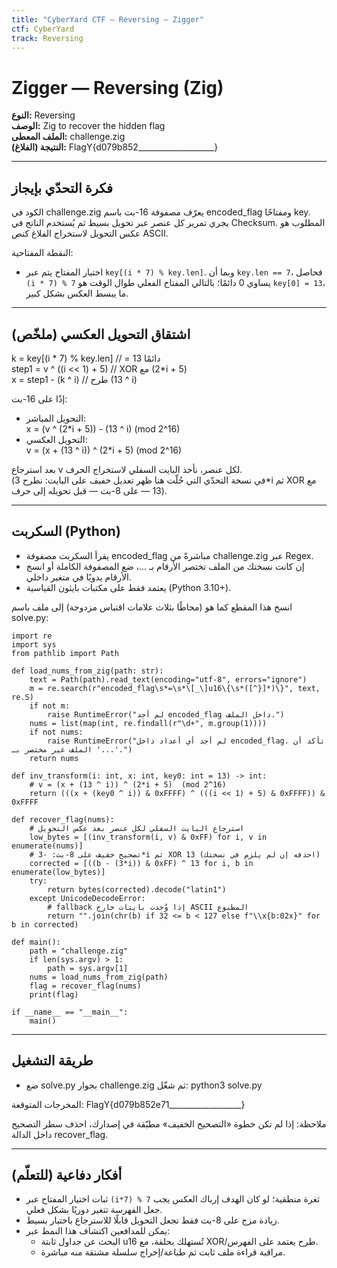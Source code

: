 ```yaml
---
title: "CyberYard CTF — Reversing — Zigger"
ctf: CyberYard
track: Reversing   
---
```


# Zigger — Reversing (Zig)

**النوع:** Reversing  
**الوصف:** Zig to recover the hidden flag  
**الملف المعطى:** challenge.zig  
**النتيجة (الفلاغ):** FlagY{d079b852___________________}

---

## فكرة التحدّي بإيجاز

الكود في challenge.zig يعرّف مصفوفة 16-بت باسم encoded_flag ومفتاحًا key. يجري تمرير كل عنصر عبر تحويل بسيط ثم يُستخدم الناتج في Checksum. المطلوب هو عكس التحويل لاستخراج الفلاغ كنص ASCII.

النقطة المفتاحية:
- اختيار المفتاح يتم عبر `key[(i * 7) % key.len]`. وبما أن `key.len == 7`، فحاصل `(i * 7) % 7` يساوي 0 دائمًا؛ بالتالي المفتاح الفعلي طوال الوقت هو `key[0] = 13`، ما يبسط العكس بشكل كبير.

---

## اشتقاق التحويل العكسي (ملخّص)

  k     = key[(i * 7) % key.len]   // = 13 دائمًا  
  step1 = v ^ ((i << 1) + 5)       // XOR مع (2*i + 5)  
  x     = step1 - (k ^ i)          // طرح (13 ^ i)

إذًا على 16-بت:
- التحويل المباشر:  
  x = (v ^ (2*i + 5)) - (13 ^ i)   (mod 2^16)
- التحويل العكسي:  
  v = (x + (13 ^ i)) ^ (2*i + 5)   (mod 2^16)

بعد استرجاع v لكل عنصر، نأخذ البايت السفلي لاستخراج الحرف.  
(في نسخة التحدّي التي حُلّت هنا ظهر تعديل خفيف على البايت: نطرح 3*i ثم XOR مع 13 — على 8-بت — قبل تحويله إلى حرف).

---

## السكربت (Python)

- يقرأ السكربت مصفوفة encoded_flag مباشرةً من challenge.zig عبر Regex.  
- إن كانت نسختك من الملف تختصر الأرقام بـ ...، ضع المصفوفة الكاملة أو انسخ الأرقام يدويًا في متغير داخلي.  
- يعتمد فقط على مكتبات بايثون القياسية (Python 3.10+).

انسخ هذا المقطع كما هو (محاطًا بثلاث علامات اقتباس مزدوجة) إلى ملف باسم solve.py:

```
import re
import sys
from pathlib import Path

def load_nums_from_zig(path: str):
    text = Path(path).read_text(encoding="utf-8", errors="ignore")
    m = re.search(r"encoded_flag\s*=\s*\[_\]u16\{\s*([^}]*)\}", text, re.S)
    if not m:
        raise RuntimeError("لم أجد encoded_flag داخل الملف.")
    nums = list(map(int, re.findall(r"\d+", m.group(1))))
    if not nums:
        raise RuntimeError("لم أجد أي أعداد داخل encoded_flag. تأكد أن الملف غير مختصر بـ '...'.")
    return nums

def inv_transform(i: int, x: int, key0: int = 13) -> int:
    # v = (x + (13 ^ i)) ^ (2*i + 5)  (mod 2^16)
    return (((x + (key0 ^ i)) & 0xFFFF) ^ (((i << 1) + 5) & 0xFFFF)) & 0xFFFF

def recover_flag(nums):
    # استرجاع البايت السفلي لكل عنصر بعد عكس التحويل
    low_bytes = [(inv_transform(i, v) & 0xFF) for i, v in enumerate(nums)]
    # تصحيح خفيف على 8-بت: -3*i ثم XOR 13 (احذفه إن لم يلزم في نسختك)
    corrected = [((b - (3*i)) & 0xFF) ^ 13 for i, b in enumerate(low_bytes)]
    try:
        return bytes(corrected).decode("latin1")
    except UnicodeDecodeError:
        # fallback إذا وُجدت بايتات خارج ASCII المطبوع
        return "".join(chr(b) if 32 <= b < 127 else f"\\x{b:02x}" for b in corrected)

def main():
    path = "challenge.zig"
    if len(sys.argv) > 1:
        path = sys.argv[1]
    nums = load_nums_from_zig(path)
    flag = recover_flag(nums)
    print(flag)

if __name__ == "__main__":
    main()
```

---

## طريقة التشغيل

- ضع solve.py بجوار challenge.zig ثم شغّل:
  python3 solve.py

المخرجات المتوقعة:
  FlagY{d079b852e71__________________}

ملاحظة: إذا لم تكن خطوة «التصحيح الخفيف» مطبّقة في إصدارك، احذف سطر التصحيح داخل الدالة recover_flag.

---

## أفكار دفاعية (للتعلّم)

- ثبات اختيار المفتاح عبر `(i*7) % 7` ثغرة منطقية؛ لو كان الهدف إرباك العكس يجب جعل الفهرسة تتغير دوريًا بشكل فعلي.  
- زيادة مزج على 8-بت فقط تجعل التحويل قابلًا للاسترجاع باختبار بسيط.  
- يمكن للمدافعين اكتشاف هذا النمط عبر:
  - البحث عن جداول ثابتة u16 تُستهلك بحلقة، مع XOR/طرح يعتمد على الفهرس.
  - مراقبة قراءة ملف ثابت ثم طباعة/إخراج سلسلة مشتقة منه مباشرة.
